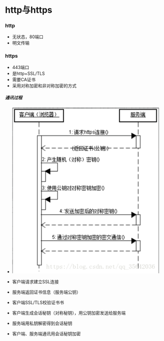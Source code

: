 # http与https

### http

- 无状态，80端口
- 明文传输

### https

- 443端口
- 是http+SSL/TLS
- 需要CA证书
- 采用对称加密和非对称加密的方式

##### 通讯过程

- ![](https://raw.githubusercontent.com/li-zeyuan/access/master/img/20210321135107.png)

- 客户端请求建立SSL连接
- 服务端返回证书信息（服务端公钥）
- 客户端SSL/TLS校验证书书
- 客户端生成会话秘钥（对称秘钥），用公钥加密发送给服务端
- 服务端用私钥解密得到会话秘钥
- 客户端、服务端通讯用会话秘钥加密